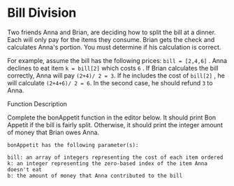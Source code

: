 # Bill Division

Two friends Anna and Brian, are deciding how to split the bill at a dinner. Each will only pay for the items they consume. Brian gets the check and calculates Anna's portion. You must determine if his calculation is correct.

For example, assume the bill has the following prices: `bill = [2,4,6]` . Anna declines to eat item `k = bill[2]`  which costs `6` . If Brian calculates the bill correctly, Anna will pay `(2+4)/ 2 = 3`. If he includes the cost of `bill[2]` , he will calculate `(2+4+6)/ 2 = 6`. In the second case, he should refund `3` to Anna.

Function Description

Complete the bonAppetit function in the editor below. It should print Bon Appetit if the bill is fairly split. Otherwise, it should print the integer amount of money that Brian owes Anna.

```context
bonAppetit has the following parameter(s):

bill: an array of integers representing the cost of each item ordered
k: an integer representing the zero-based index of the item Anna doesn't eat
b: the amount of money that Anna contributed to the bill
```
